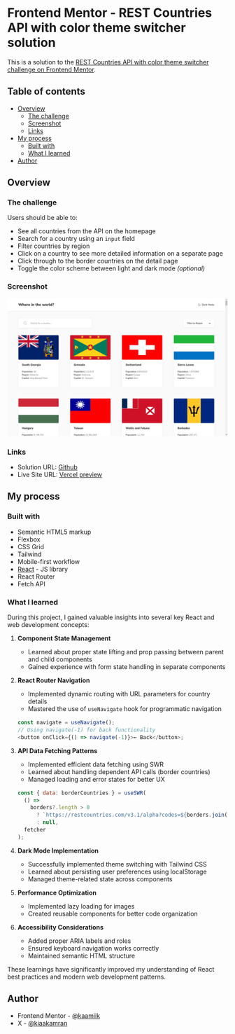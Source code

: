 # Frontend Mentor - REST Countries API with color theme switcher solution

This is a solution to the [REST Countries API with color theme switcher challenge on Frontend Mentor](https://www.frontendmentor.io/challenges/rest-countries-api-with-color-theme-switcher-5cacc469fec04111f7b848ca).

## Table of contents

- [Overview](#overview)
  - [The challenge](#the-challenge)
  - [Screenshot](#screenshot)
  - [Links](#links)
- [My process](#my-process)
  - [Built with](#built-with)
  - [What I learned](#what-i-learned)
- [Author](#author)

## Overview

### The challenge

Users should be able to:

- See all countries from the API on the homepage
- Search for a country using an `input` field
- Filter countries by region
- Click on a country to see more detailed information on a separate page
- Click through to the border countries on the detail page
- Toggle the color scheme between light and dark mode _(optional)_

### Screenshot

![](./screenshot.jpeg)

### Links

- Solution URL: [Github](https://github.com/kaamiik/fm-Rest-Countries-Api-using-React-Tailwind)
- Live Site URL: [Vercel preview](https://fm-rest-countries-api-using-react-tailwind.vercel.app/)

## My process

### Built with

- Semantic HTML5 markup
- Flexbox
- CSS Grid
- Tailwind
- Mobile-first workflow
- [React](https://reactjs.org/) - JS library
- React Router
- Fetch API

### What I learned

During this project, I gained valuable insights into several key React and web development concepts:

1. **Component State Management**

   - Learned about proper state lifting and prop passing between parent and child components
   - Gained experience with form state handling in separate components

2. **React Router Navigation**

   - Implemented dynamic routing with URL parameters for country details
   - Mastered the use of `useNavigate` hook for programmatic navigation

   ```javascript
   const navigate = useNavigate();
   // Using navigate(-1) for back functionality
   <button onClick={() => navigate(-1)}>← Back</button>;
   ```

3. **API Data Fetching Patterns**

   - Implemented efficient data fetching using SWR
   - Learned about handling dependent API calls (border countries)
   - Managed loading and error states for better UX

   ```javascript
   const { data: borderCountries } = useSWR(
     () =>
       borders?.length > 0
         ? `https://restcountries.com/v3.1/alpha?codes=${borders.join(',')}`
         : null,
     fetcher
   );
   ```

4. **Dark Mode Implementation**

   - Successfully implemented theme switching with Tailwind CSS
   - Learned about persisting user preferences using localStorage
   - Managed theme-related state across components

5. **Performance Optimization**

   - Implemented lazy loading for images
   - Created reusable components for better code organization

6. **Accessibility Considerations**
   - Added proper ARIA labels and roles
   - Ensured keyboard navigation works correctly
   - Maintained semantic HTML structure

These learnings have significantly improved my understanding of React best practices and modern web development patterns.

## Author

- Frontend Mentor - [@kaamiik](https://www.frontendmentor.io/profile/kaamiik)
- X - [@kiaakamran](https://www.x.com/kiaakamran)
